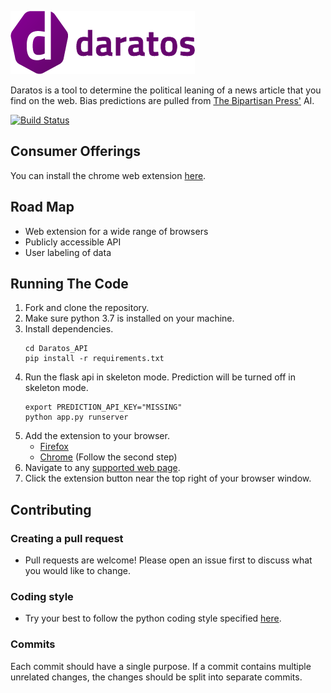 ![Daratos Logo](https://raw.githubusercontent.com/LostLaser/Daratos/master/logo/logo_100x293.png)

Daratos is a tool to determine the political leaning of a news article that you find on the web. Bias predictions are pulled from [The Bipartisan Press'](https://www.thebipartisanpress.com/) AI.

[![Build Status](https://dev.azure.com/jtgolds6/Daratos/_apis/build/status/Daratos-API%20Docker%20container-CI?branchName=master)](https://dev.azure.com/jtgolds6/Daratos/_build/latest?definitionId=3&branchName=master)

## Consumer Offerings
You can install the chrome web extension [here](https://chrome.google.com/webstore/detail/daratos/fkaiddmagelkbjnnjcnekcnohmkbplkb).

## Road Map
  - Web extension for a wide range of browsers
  - Publicly accessible API
  - User labeling of data

## Running The Code
  1. Fork and clone the repository.
  2. Make sure python 3.7 is installed on your machine.
  1. Install dependencies.
     ```
     cd Daratos_API
     pip install -r requirements.txt
     ```
  2. Run the flask api in skeleton mode. Prediction will be turned off in skeleton mode.
     ```
     export PREDICTION_API_KEY="MISSING"
     python app.py runserver
     ```
  3. Add the extension to your browser.
      - [Firefox](https://developer.mozilla.org/en-US/docs/Mozilla/Add-ons/WebExtensions/Temporary_Installation_in_Firefox)
      - [Chrome](https://support.google.com/chrome/a/answer/2714278?hl=en) (Follow the second step)
  4. Navigate to any [supported web page](https://github.com/LostLaser/Daratos/blob/master/supported_sites.md).
  5. Click the extension button near the top right of your browser window.


## Contributing

### Creating a pull request
  - Pull requests are welcome! Please open an issue first to discuss what you would like to change.

### Coding style
  - Try your best to follow the python coding style specified [here](https://realpython.com/python-pep8/).

### Commits
Each commit should have a single purpose. If a commit contains multiple unrelated changes, the changes should be split into separate commits.